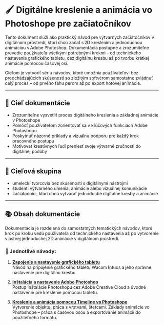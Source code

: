 # 🖌️ Digitálne kreslenie a animácia vo Photoshope pre začiatočníkov

Tento dokument slúži ako praktický návod pre výtvarných začiatočníkov v digitálnom prostredí, ktorí chcú začať s 2D kreslením a jednoduchou animáciou v Adobe Photoshop.
Dokumentácia postupne a zrozumiteľne prevedie používateľa všetkými potrebnými krokmi – od technického nastavenia grafického tabletu, cez digitálnu kresbu až po tvorbu krátkej animácie pomocou časovej osi.

Cieľom je vytvoriť sériu návodov, ktoré umožnia používateľovi bez predchádzajúcich skúseností so zložitým softvérom samostatne zvládnuť celý proces – od prvého ťahu perom až po export hotovej animácie.

---

## 🎯 Cieľ dokumentácie

- Zrozumiteľne vysvetliť proces digitálneho kreslenia a základnej animácie v Photoshope  
- Pomôcť používateľom zorientovať sa v kľúčových funkciách Adobe Photoshopu 
- Poskytnúť názorné príklady a vizuálnu podporu pre každý krok pracovného postupu 
- Motivovať kreatívnych ľudí preniesť svoje výtvarné zručnosti do digitálnej podoby

---

## 👥 Cieľová skupina

- umeleckí tvorcovia bez skúseností s digitálnymi nástrojmi  
- študenti výtvarného umenia, animácie alebo vizuálnej komunikácie
- začiatočníci, ktorí chcú vytvárať jednoduché digitálne kresby a animácie 

---

## 📚 Obsah dokumentácie

Dokumentácia je rozdelená do samostatných tematických návodov, ktoré krok po kroku vedú používateľa od technického nastavenia až po vytvorenie vlastnej jednoduchej 2D animácie v digitálnom prostredí.

### 📄 Jednotlivé návody:

1. [**Zapojenie a nastavenie grafického tabletu**](01_tablet-nastavenie.md)  
   Návod na pripojenie grafického tabletu Wacom Intuos a jeho správne nastavenie pre digitálnu kresbu.

2. [**Inštalácia a nastavenie Adobe Photoshop**](02_photoshop-instalacia.md)  
   Postup inštalácie Photoshopu cez Adobe Creative Cloud a úvodné nastavenie pre kreslenie pomocou tabletu.

3. [**Kreslenie a animácia pomocou Timeline vo Photoshope**](03_kreslenie-animacia.md)  
   Vytvorenie objektu, práca s vrstvami, štetcami. Základy animácie vo Photoshope – práca s časovou osou a exportovanie animácií do použiteľného formátu.
